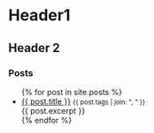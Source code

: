 # Header1
## Header 2
### Posts
<ul>
  {% for post in site.posts %}
    <li>
      <a href="{{ post.url }}">{{ post.title }}</a>
      <small>
        {{ post.tags | join: ", " }}
      </small>
      <div style="margin-right: 25px; text-align: justify">{{ post.excerpt }}</div>
    </li>
  {% endfor %}
</ul>
